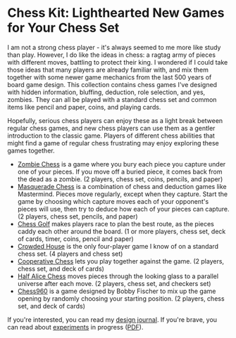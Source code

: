 # Chess Kit: Lighthearted New Games for Your Chess Set

I am not a strong chess player - it's always seemed to me more like study than
play. However, I do like the ideas in chess: a ragtag army of pieces with
different moves, battling to protect their king. I wondered if I could take
those ideas that many players are already familiar with, and mix them together
with some newer game mechanics from the last 500 years of board game design.
This collection contains chess games I've designed with hidden information,
bluffing, deduction, role selection, and yes, zombies. They can all be played
with a standard chess set and common items like pencil and paper, coins, and
playing cards.

Hopefully, serious chess players can enjoy these as a light break between
regular chess games, and new chess players can use them as a gentler
introduction to the classic game. Players of different chess abilities that
might find a game of regular chess frustrating may enjoy exploring these games
together.

* [Zombie Chess][zombie-chess] is a game where you bury each piece you
    capture under one of your pieces. If you move off a buried piece, it
    comes back from the dead as a zombie. (2 players, chess set, coins,
    pencils, and paper)
* [Masquerade Chess][masquerade-chess] is a combination of chess and
    deduction games like Mastermind. Pieces move regularly, except when
    they capture. Start the game by choosing which capture moves each of
    your opponent's pieces will use, then try to deduce how each of your
    pieces can capture. (2 players, chess set, pencils, and paper)
* [Chess Golf][chess-golf] makes players race to plan the best route,
    as the pieces caddy each other around the board. (1 or more players,
    chess set, deck of cards, timer, coins, pencil and paper)
* [Crowded House][crowded-house] is the only four-player game I know
    of on a standard chess set. (4 players and chess set)
* [Cooperative Chess][cooperative-chess] lets you play together
    against the game. (2 players, chess set, and deck of cards)
* [Half Alice Chess][half-alice-chess] moves pieces through the
    looking glass to a parallel universe after each move. (2 players,
    chess set, and checkers set)
* [Chess960][chess960] is a game designed by Bobby Fischer to mix up
    the game opening by randomly choosing your starting position. (2
    players, chess set, and deck of cards)

[zombie-chess]: https://donkirkby.github.io/chess-kit/rules.html#zombie-chess
[masquerade-chess]: https://donkirkby.github.io/chess-kit/rules.html#masquerade-chess
[chess-golf]: https://donkirkby.github.io/chess-kit/rules.html#chess-golf
[crowded-house]: https://donkirkby.github.io/chess-kit/rules.html#crowded-house
[cooperative-chess]: https://donkirkby.github.io/chess-kit/rules.html#cooperative-chess
[half-alice-chess]: https://donkirkby.github.io/chess-kit/rules.html#half-alice-chess
[chess960]: https://donkirkby.github.io/chess-kit/rules.html#chess960

If you're interested, you can read my [design journal]. If you're brave, you can
read about [experiments] in progress ([PDF]).

[design journal]: https://donkirkby.github.io/chess-kit/journal/
[experiments]: https://donkirkby.github.io/chess-kit/new_rules.html
[PDF]: https://donkirkby.github.io/chess-kit/new_rules.pdf
